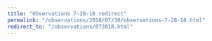 ```yaml
---
title: "Observations 7-28-18 redirect"
permalink: "/observations/2018/07/30/observations-7-28-18.html"
redirect_to: "/observations/072818.html"
---
```

